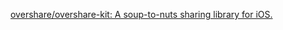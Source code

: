 
[overshare/overshare-kit: A soup-to-nuts sharing library for iOS.](https://github.com/overshare/overshare-kit)
